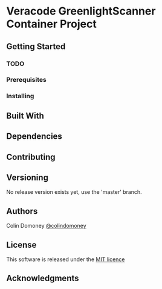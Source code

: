 # Veracode GreenlightScanner Container Project 

## Getting Started

### TODO

### Prerequisites

### Installing

## Built With

## Dependencies

## Contributing

## Versioning

No release version exists yet, use the 'master' branch.

## Authors

Colin Domoney [@colindomoney](https://twitter.com/colindomoney?lang=en)

## License

This software is released under the [MIT licence](https://github.com/createk-design/grafeas-docker/blob/master/LICENSE)

## Acknowledgments
